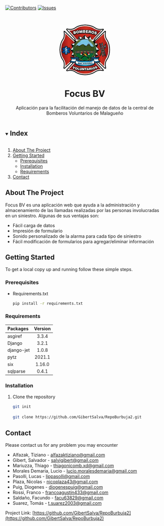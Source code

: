 [![Contributors][contributors-shield]][contributors-url]
[![Issues][issues-shield]][issues-url]
<!--[![MIT License][license-shield]][license-url]-->

<!-- PROJECT LOGO -->
<br />
<p align="center">
  <a href="https://github.com/GibertSalva/RepoBurbuja2">
    <img src="images/logo.png" alt="Logo" width="160" height="160">
  </a>

  <h1 align="center">Focus BV</h1>

  <p align="center">
    Aplicación para la facilitación del manejo de datos de la central de Bomberos Voluntarios de Malagueño
  </p>
</p>

<!-- TABLE OF CONTENTS -->
<details open="open">
  <summary><h2 style="display: inline-block">Index</h2></summary>
  <ol>
    <li>
      <a href="#about-the-project">About The Project</a>
    </li>
    <li>
      <a href="#getting-started">Getting Started</a>
      <ul>
        <li><a href="#prerequisites">Prerequisites</a></li>
        <li><a href="#installation">Installation</a></li>
        <li><a href="#requirements">Requirements</a></li>
      </ul>
    </li>
    <!-- <li><a href="#license">License</a></li> -->
    <li><a href="#contact">Contact</a></li>
  </ol>
</details>



<!-- ABOUT THE PROJECT -->
## About The Project

Focus BV es una aplicación web que ayuda a la administración y almacenamiento de las llamadas realizadas por las personas involucradas en un siniestro. 
Algunas de sus ventajas son:

* Fácil carga de datos
* Impresión de formulario 
* Sonido personalizado de la alarma para cada tipo de siniestro
* Fácil modificación de formularios para agregar/eliminar información

<!-- GETTING STARTED -->
## Getting Started

To get a local copy up and running follow these simple steps.

### Prerequisites

* Requirements.txt
  ```sh
  pip install -r requirements.txt
  ```

### Requirements

| Packages | Version |
|:---|:---:|
| asgiref| 3.3.4 |
| Django| 3.2.1|
| django-jet| 1.0.8|
| pytz| 2021.1|
| six| 1.16.0|
| sqlparse| 0.4.1|

### Installation

1. Clone the repository
   ```sh
   git init
   
   git clone https://github.com/GibertSalva/RepoBurbuja2.git
   ```


<!-- LICENSE -->
<!--## License

Distributed under the MIT License. See `LICENSE` for more information. -->



<!-- CONTACT -->
## Contact

Please contact us for any problem you may encounter

* Alfazak, Tiziano - alfazaktiziano@gmail.com
* Gibert, Salvador - salvigibert@gmail.com
* Mariuzza, Thiago - thiagonicomb.xd@gmail.com
* Morales Demaria, Lucio - lucio.moralesdemaria@gmail.com
* Pasolli, Lucas - lippasolli@gmail.com
* Plaza, Nicolas - nicoplaza43@gmail.com
* Puig, Diogenes - diogenespuig@gmail.com
* Rossi, Franco - francoagustin433@gmail.com
* Saldaño, Facundo - facu63829@gmail.com
* Suarez, Tomás - t.suarez2003@gmail.com

Project Link: [https://github.com/GibertSalva/RepoBurbuja2](https://github.com/GibertSalva/RepoBurbuja2)



<!-- MARKDOWN LINKS & IMAGES -->
<!-- https://www.markdownguide.org/basic-syntax/#reference-style-links -->
[contributors-shield]: https://img.shields.io/github/contributors/GibertSalva/RepoBurbuja2.svg?style=for-the-badge
[contributors-url]: https://github.com/GibertSalva/RepoBurbuja2/graphs/contributors
[issues-shield]: https://img.shields.io/github/issues/GibertSalva/RepoBurbuja2.svg?style=for-the-badge
[issues-url]: https://github.com/GibertSalva/RepoBurbuja2/issues
<!--[license-shield]: https://img.shields.io/github/license/GibertSalva/RepoBurbuja2.svg?style=for-the-badge
[license-url]: https://github.com/GibertSalva/RepoBurbuja2/blob/master/LICENSE.txt-->